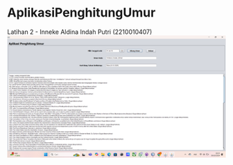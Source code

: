 # AplikasiPenghitungUmur
 Latihan 2 - Inneke Aldina Indah Putri (2210010407)
![alt text](https://github.com/Inneke04/AplikasiPenghitungUmur/blob/main/screenshot/pbo%202%20.png?raw=true)
